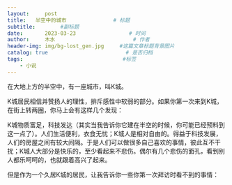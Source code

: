 ```yaml
---
layout:     post                       
title:   半空中的城市               # 标题
subtitle:        #副标题
date:       2023-03-23                 # 时间
author:     木水                         # 作者
header-img: img/bg-lost_gen.jpg     #这篇文章标题背景图片
catalog: true                         # 是否归档
tags:                                #标签
    - 小说
---
```

在大地上方的半空中，有一座城市，叫K城。

K城居民相信并赞扬人的理性，排斥感性中软弱的部分。如果你第一次来到K城，在街上转两圈，你马上会有这样几个发现：

K城物质富足，科技发达（其实当我告诉你它建在半空的时候，你可能已经预料到这一点了）。人们生活便利，衣食无忧；K城人是相对自由的。得益于科技发展，人们的房屋之间有较大间隔。于是人们可以做很多自己喜欢的事情，彼此互不干扰；K城人大部分是快乐的，至少看起来不悲伤。偶尔有几个悲伤的面孔，看到别人都乐呵呵的，也就跟着高兴了起来。

但是作为一个久居K城的居民，让我告诉你一些你第一次拜访时看不到的事情：
